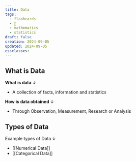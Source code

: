 ```yaml
---
title: Data
tags:
  - flashcards
  - 🌱
  - mathematics
  - statistics
draft: false
creation: 2024-09-05
updated: 2024-09-05
cssclasses: 
---
```

## What is Data

**What is data**
↓
- A collection of facts, information and statistics
<!--SR:!2024-12-13,4,276-->

**How is data obtained**
↓
 - Through Observation, Measurement, Research or Analysis
<!--SR:!2025-03-19,101,310-->

## Types of Data

Example types of Data
↓
- [[Numerical Data]]
- [[Categorical Data]]
<!--SR:!2024-12-13,4,276-->

